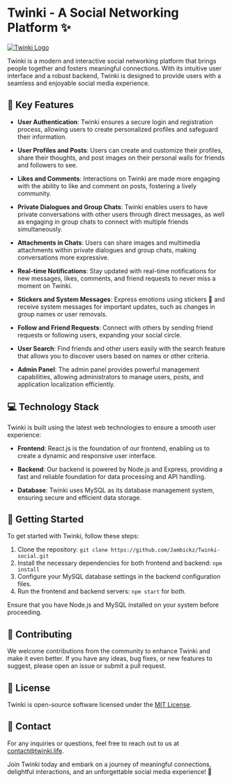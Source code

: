 # Twinki - A Social Networking Platform :sparkles:

<a href="https://twinki.wz1x0.xyz/" align="center">
  <img src="https://twinki.wz1x0.xyz/logo/Twinki-logo.jpg" alt="Twinki Logo">
</a>

Twinki is a modern and interactive social networking platform that brings people together and fosters meaningful connections. With its intuitive user interface and a robust backend, Twinki is designed to provide users with a seamless and enjoyable social media experience.

## :star2: Key Features

- **User Authentication**: Twinki ensures a secure login and registration process, allowing users to create personalized profiles and safeguard their information.

- **User Profiles and Posts**: Users can create and customize their profiles, share their thoughts, and post images on their personal walls for friends and followers to see.

- **Likes and Comments**: Interactions on Twinki are made more engaging with the ability to like and comment on posts, fostering a lively community.

- **Private Dialogues and Group Chats**: Twinki enables users to have private conversations with other users through direct messages, as well as engaging in group chats to connect with multiple friends simultaneously.

- **Attachments in Chats**: Users can share images and multimedia attachments within private dialogues and group chats, making conversations more expressive.

- **Real-time Notifications**: Stay updated with real-time notifications for new messages, likes, comments, and friend requests to never miss a moment on Twinki.

- **Stickers and System Messages**: Express emotions using stickers :tada: and receive system messages for important updates, such as changes in group names or user removals.

- **Follow and Friend Requests**: Connect with others by sending friend requests or following users, expanding your social circle.

- **User Search**: Find friends and other users easily with the search feature that allows you to discover users based on names or other criteria.

- **Admin Panel**: The admin panel provides powerful management capabilities, allowing administrators to manage users, posts, and application localization efficiently.

## :computer: Technology Stack

Twinki is built using the latest web technologies to ensure a smooth user experience:

- **Frontend**: React.js is the foundation of our frontend, enabling us to create a dynamic and responsive user interface.

- **Backend**: Our backend is powered by Node.js and Express, providing a fast and reliable foundation for data processing and API handling.

- **Database**: Twinki uses MySQL as its database management system, ensuring secure and efficient data storage.

## :rocket: Getting Started

To get started with Twinki, follow these steps:

1. Clone the repository: `git clone https://github.com/Jambickz/Twinki-social.git`
2. Install the necessary dependencies for both frontend and backend: `npm install`
3. Configure your MySQL database settings in the backend configuration files.
4. Run the frontend and backend servers: `npm start` for both.

Ensure that you have Node.js and MySQL installed on your system before proceeding.

## :handshake: Contributing

We welcome contributions from the community to enhance Twinki and make it even better. If you have any ideas, bug fixes, or new features to suggest, please open an issue or submit a pull request.

## :scroll: License

Twinki is open-source software licensed under the [MIT License](https://opensource.org/licenses/MIT).

## :email: Contact

For any inquiries or questions, feel free to reach out to us at contact@twinki.life.

Join Twinki today and embark on a journey of meaningful connections, delightful interactions, and an unforgettable social media experience! :sparkling_heart:

